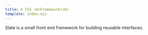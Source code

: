 ```yaml
---
title: A CSS <b>Framework</b>
template: index.ejs
---
```


Slate is a small front end framework for building reusable interfaces.
